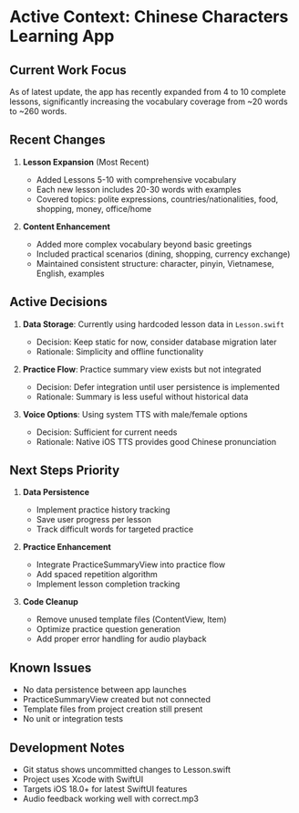 # Active Context: Chinese Characters Learning App

## Current Work Focus
As of latest update, the app has recently expanded from 4 to 10 complete lessons, significantly increasing the vocabulary coverage from ~20 words to ~260 words.

## Recent Changes
1. **Lesson Expansion** (Most Recent)
   - Added Lessons 5-10 with comprehensive vocabulary
   - Each new lesson includes 20-30 words with examples
   - Covered topics: polite expressions, countries/nationalities, food, shopping, money, office/home

2. **Content Enhancement**
   - Added more complex vocabulary beyond basic greetings
   - Included practical scenarios (dining, shopping, currency exchange)
   - Maintained consistent structure: character, pinyin, Vietnamese, English, examples

## Active Decisions
1. **Data Storage**: Currently using hardcoded lesson data in `Lesson.swift`
   - Decision: Keep static for now, consider database migration later
   - Rationale: Simplicity and offline functionality

2. **Practice Flow**: Practice summary view exists but not integrated
   - Decision: Defer integration until user persistence is implemented
   - Rationale: Summary is less useful without historical data

3. **Voice Options**: Using system TTS with male/female options
   - Decision: Sufficient for current needs
   - Rationale: Native iOS TTS provides good Chinese pronunciation

## Next Steps Priority
1. **Data Persistence**
   - Implement practice history tracking
   - Save user progress per lesson
   - Track difficult words for targeted practice

2. **Practice Enhancement**
   - Integrate PracticeSummaryView into practice flow
   - Add spaced repetition algorithm
   - Implement lesson completion tracking

3. **Code Cleanup**
   - Remove unused template files (ContentView, Item)
   - Optimize practice question generation
   - Add proper error handling for audio playback

## Known Issues
- No data persistence between app launches
- PracticeSummaryView created but not connected
- Template files from project creation still present
- No unit or integration tests

## Development Notes
- Git status shows uncommitted changes to Lesson.swift
- Project uses Xcode with SwiftUI
- Targets iOS 18.0+ for latest SwiftUI features
- Audio feedback working well with correct.mp3
